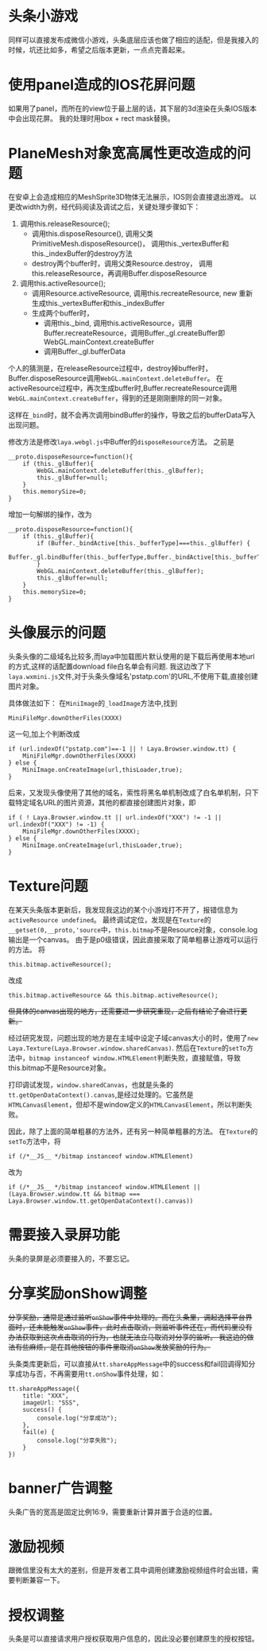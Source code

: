 # 头条小游戏
同样可以直接发布成微信小游戏，头条底层应该也做了相应的适配，但是我接入的时候，坑还比如多，希望之后版本更新，一点点完善起来。

# 使用panel造成的IOS花屏问题
如果用了panel，而所在的view位于最上层的话，其下层的3d渲染在头条IOS版本中会出现花屏。
我的处理时用box + rect mask替换。

# PlaneMesh对象宽高属性更改造成的问题
在安卓上会造成相应的MeshSprite3D物体无法展示，IOS则会直接退出游戏。
以更改width为例，经代码阅读及调试之后，关键处理步骤如下：
1.  调用this.releaseResource();
    * 调用this.disposeResource(), 调用父类PrimitiveMesh.disposeResource()， 调用this._vertexBuffer和this._indexBuffer的destroy方法
    * destroy两个buffer时，调用父类Resource.destroy， 调用this.releaseResource，再调用Buffer.disposeResource
2.	调用this.activeResource();
    * 调用Resource.activeResource, 调用this.recreateResource, new 重新生成this._vertexBuffer和this._indexBuffer
    * 生成两个buffer时，
        * 调用this._bind, 调用this.activeResource，调用Buffer.recreateResource，调用Buffer._gl.createBuffer即WebGL.mainContext.createBuffer
        * 调用Buffer._gl.bufferData

个人的猜测是，在releaseResource过程中，destroy掉buffer时，Buffer.disposeResource调用`WebGL.mainContext.deleteBuffer`。
在activeResource过程中，再次生成buffer时,Buffer.recreateResource调用`WebGL.mainContext.createBuffer`，得到的还是刚刚删除的同一对象。

这样在`_bind`时，就不会再次调用bindBuffer的操作，导致之后的bufferData写入出现问题。

修改方法是修改`laya.webgl.js`中Buffer的`disposeResource`方法。
之前是
```
__proto.disposeResource=function(){
    if (this._glBuffer){
        WebGL.mainContext.deleteBuffer(this._glBuffer);
        this._glBuffer=null;
    }
    this.memorySize=0;
}
```
增加一句解绑的操作，改为
```
__proto.disposeResource=function(){
    if (this._glBuffer){
        if (Buffer._bindActive[this._bufferType]===this._glBuffer) {
            Buffer._gl.bindBuffer(this._bufferType,Buffer._bindActive[this._bufferType]=null);
        }
        WebGL.mainContext.deleteBuffer(this._glBuffer);
        this._glBuffer=null;
    }
    this.memorySize=0;
}
```

# 头像展示的问题
头条头像的二级域名比较多,而laya中加载图片默认使用的是下载后再使用本地url的方式,这样的话配置download file白名单会有问题.
我这边改了下`laya.wxmini.js`文件,对于头条头像域名'pstatp.com'的URL,不使用下载,直接创建图片对象。

具体做法如下：
在`MiniImage`的`_loadImage`方法中,找到
```
MiniFileMgr.downOtherFiles(XXXX)
```
这一句,加上个判断改成
```
if (url.indexOf("pstatp.com")==-1 || ! Laya.Browser.window.tt) {
    MiniFileMgr.downOtherFiles(XXXX)
} else {
    MiniImage.onCreateImage(url,thisLoader,true);
}
```

后来，又发现头像使用了其他的域名，索性将黑名单机制改成了白名单机制，只下载特定域名URL的图片资源，其他的都直接创建图片对象，即
```
if ( ! Laya.Browser.window.tt || url.indexOf("XXX") != -1 || url.indexOf("XXX") != -1) {
    MiniFileMgr.downOtherFiles(XXXX);
} else {
    MiniImage.onCreateImage(url,thisLoader,true);
}
```

# Texture问题
在某天头条版本更新后，我发现我这边的某个小游戏打不开了，报错信息为`activeResource undefined`。
最终调试定位，发现是在`Texture`的`__getset(0,__proto,'source`中，`this.bitmap`不是Resource对象，console.log输出是一个canvas。
由于是p0级错误，因此直接采取了简单粗暴让游戏可以运行的方法。
将
```
this.bitmap.activeResource();
```
改成
```
this.bitmap.activeResource && this.bitmap.activeResource();
```
~~但具体的canvas出现的地方，还需要进一步研究重现，之后有结论了会进行更新。~~

经过研究发现，问题出现的地方是在主域中设定子域canvas大小的时，使用了`new Laya.Texture(Laya.Browser.window.sharedCanvas)`.
然后在`Texture`的`setTo`方法中，`bitmap instanceof window.HTMLElement`判断失败，直接赋值，导致this.bitmap不是Resource对象。

打印调试发现，`window.sharedCanvas`，也就是头条的`tt.getOpenDataContext().canvas`,是经过处理的。它虽然是`HTMLCanvasElement`，但却不是window定义的`HTMLCanvasElement`，所以判断失败。

因此，除了上面的简单粗暴的方法外，还有另一种简单粗暴的方法。
在`Texture`的`setTo`方法中，将
```
if (/*__JS__ */bitmap instanceof window.HTMLElement)
```
改为
```
if (/*__JS__ */bitmap instanceof window.HTMLElement || (Laya.Browser.window.tt && bitmap === Laya.Browser.window.tt.getOpenDataContext().canvas))
```

# 需要接入录屏功能
头条的录屏是必须要接入的，不要忘记。

# 分享奖励onShow调整
~~分享奖励，通常是通过监听`onShow`事件中处理的。而在头条里，调起选择平台界面时，还未能触发`onShow`事件，此时点击取消，则监听事件还在，而代码里没有办法获取到这次点击取消的行为，也就无法立马取消对分享的监听。
我这边的做法有些麻烦，是在其他按钮的事件里取消`onShow`发放奖励的行为。~~

头条类库更新后，可以直接从`tt.shareAppMessage`中的success和fail回调得知分享成功与否，不再需要用`tt.onShow`事件处理，如：
```
tt.shareAppMessage({
    title: "XXX",
    imageUrl: "SSS",
    success() {
        console.log("分享成功");
    },
    fail(e) {
        console.log("分享失败");
    }
})
```

# banner广告调整
头条广告的宽高是固定比例16:9，需要重新计算并置于合适的位置。

# 激励视频
跟微信里没有太大的差别，但是开发者工具中调用创建激励视频组件时会出错，需要判断兼容一下。

# 授权调整
头条是可以直接请求用户授权获取用户信息的，因此没必要创建原生的授权按钮。